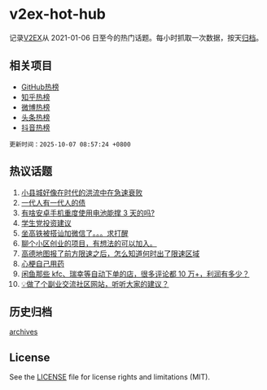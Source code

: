 # v2ex-hot-hub

 记录[V2EX](https://www.v2ex.com/)从 2021-01-06 日至今的热门话题。每小时抓取一次数据，按天[归档](archives)。
 
 ## 相关项目

- [GitHub热榜](https://github.com/lonnyzhang423/github-hot-hub)
- [知乎热榜](https://github.com/lonnyzhang423/zhihu-hot-hub)
- [微博热榜](https://github.com/lonnyzhang423/weibo-hot-hub)
- [头条热榜](https://github.com/lonnyzhang423/toutiao-hot-hub)
- [抖音热榜](https://github.com/lonnyzhang423/douyin-hot-hub)


 `更新时间：2025-10-07 08:57:24 +0800`

## 热议话题

1. [小县城好像在时代的洪流中在急速衰败](https://www.v2ex.com/t/1163479)
1. [一代人有一代人的债](https://www.v2ex.com/t/1163533)
1. [有啥安卓手机重度使用电池能撑 3 天的吗?](https://www.v2ex.com/t/1163475)
1. [学生党投资建议](https://www.v2ex.com/t/1163510)
1. [坐高铁被搭讪加微信了。。。求打醒](https://www.v2ex.com/t/1163485)
1. [聊个小区创业的项目，有想法的可以加入。](https://www.v2ex.com/t/1163494)
1. [高德地图报了前方限速之后，怎么知道何时出了限速区域](https://www.v2ex.com/t/1163541)
1. [心梗自己用药](https://www.v2ex.com/t/1163542)
1. [闲鱼那些 kfc、瑞幸等自动下单的店，很多评论都 10 万+，利润有多少？](https://www.v2ex.com/t/1163477)
1. [💡做了个副业交流社区网站，听听大家的建议？](https://www.v2ex.com/t/1163476)

## 历史归档

[archives](archives)

## License

See the [LICENSE](LICENSE) file for license rights and limitations (MIT).
